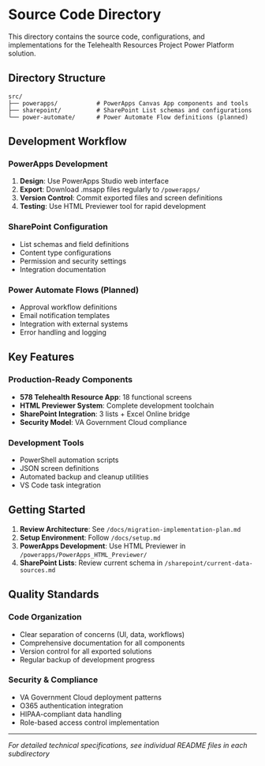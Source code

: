 # Source Code Directory

This directory contains the source code, configurations, and implementations for the Telehealth Resources Project Power Platform solution.

## Directory Structure

```
src/
├── powerapps/           # PowerApps Canvas App components and tools
├── sharepoint/          # SharePoint List schemas and configurations
└── power-automate/      # Power Automate Flow definitions (planned)
```

## Development Workflow

### PowerApps Development
1. **Design**: Use PowerApps Studio web interface
2. **Export**: Download .msapp files regularly to `/powerapps/`
3. **Version Control**: Commit exported files and screen definitions
4. **Testing**: Use HTML Previewer tool for rapid development

### SharePoint Configuration
- List schemas and field definitions
- Content type configurations
- Permission and security settings
- Integration documentation

### Power Automate Flows (Planned)
- Approval workflow definitions
- Email notification templates
- Integration with external systems
- Error handling and logging

## Key Features

### Production-Ready Components
- **578 Telehealth Resource App**: 18 functional screens
- **HTML Previewer System**: Complete development toolchain
- **SharePoint Integration**: 3 lists + Excel Online bridge
- **Security Model**: VA Government Cloud compliance

### Development Tools
- PowerShell automation scripts
- JSON screen definitions
- Automated backup and cleanup utilities
- VS Code task integration

## Getting Started

1. **Review Architecture**: See `/docs/migration-implementation-plan.md`
2. **Setup Environment**: Follow `/docs/setup.md`
3. **PowerApps Development**: Use HTML Previewer in `/powerapps/PowerApps_HTML_Previewer/`
4. **SharePoint Lists**: Review current schema in `/sharepoint/current-data-sources.md`

## Quality Standards

### Code Organization
- Clear separation of concerns (UI, data, workflows)
- Comprehensive documentation for all components
- Version control for all exported solutions
- Regular backup of development progress

### Security & Compliance
- VA Government Cloud deployment patterns
- O365 authentication integration
- HIPAA-compliant data handling
- Role-based access control implementation

---
*For detailed technical specifications, see individual README files in each subdirectory*

